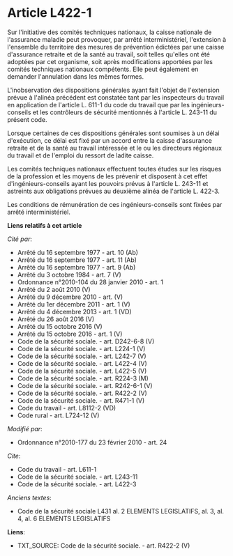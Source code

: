 # Article L422-1

Sur l'initiative des comités techniques nationaux, la caisse nationale de l'assurance maladie peut provoquer, par arrêté
interministériel, l'extension à l'ensemble du territoire des mesures de prévention édictées par une caisse d'assurance
retraite et de la santé au travail, soit telles qu'elles ont été adoptées par cet organisme, soit après modifications
apportées par les comités techniques nationaux compétents. Elle peut également en demander l'annulation dans les mêmes
formes.

L'inobservation des dispositions générales ayant fait l'objet de l'extension prévue à l'alinéa précédent est constatée tant
par les inspecteurs du travail en application de l'article L. 611-1 du code du travail que par les ingénieurs-conseils et les
contrôleurs de sécurité mentionnés à l'article L. 243-11 du présent code. 

Lorsque certaines de ces dispositions générales sont soumises à un délai d'exécution, ce délai est fixé par un accord entre
la caisse d'assurance retraite et de la santé au travail intéressée et le ou les directeurs régionaux du travail et de
l'emploi du ressort de ladite caisse. 

Les comités techniques nationaux effectuent toutes études sur les risques de la profession et les moyens de les prévenir et
disposent à cet effet d'ingénieurs-conseils ayant les pouvoirs prévus à l'article L. 243-11 et astreints aux obligations
prévues au deuxième alinéa de l'article L. 422-3. 

Les conditions de rémunération de ces ingénieurs-conseils sont fixées par arrêté interministériel.

**Liens relatifs à cet article**

_Cité par_:

  - Arrêté du 16 septembre 1977 - art. 10 (Ab)
  - Arrêté du 16 septembre 1977 - art. 11 (Ab)
  - Arrêté du 16 septembre 1977 - art. 9 (Ab)
  - Arrêté du 3 octobre 1984 - art. 7 (V)
  - Ordonnance n°2010-104 du 28 janvier 2010 - art. 1
  - Arrêté du 2 août 2010 (V)
  - Arrêté du 9 décembre 2010 - art. (V)
  - Arrêté du 1er décembre 2011 - art. 1 (V)
  - Arrêté du 4 décembre 2013 - art. 1 (VD)
  - Arrêté du 26 août 2016 (V)
  - Arrêté du 15 octobre 2016 (V)
  - Arrêté du 15 octobre 2016 - art. 1 (V)
  - Code de la sécurité sociale. - art. D242-6-8 (V)
  - Code de la sécurité sociale. - art. L224-1 (V)
  - Code de la sécurité sociale. - art. L242-7 (V)
  - Code de la sécurité sociale. - art. L422-4 (V)
  - Code de la sécurité sociale. - art. L422-5 (V)
  - Code de la sécurité sociale. - art. R224-3 (M)
  - Code de la sécurité sociale. - art. R242-6-1 (V)
  - Code de la sécurité sociale. - art. R422-2 (V)
  - Code de la sécurité sociale. - art. R471-1 (V)
  - Code du travail - art. L8112-2 (VD)
  - Code rural - art. L724-12 (V)

_Modifié par_:

  - Ordonnance n°2010-177 du 23 février 2010 - art. 24

_Cite_:

  - Code du travail - art. L611-1
  - Code de la sécurité sociale. - art. L243-11
  - Code de la sécurité sociale. - art. L422-3

_Anciens textes_:

  - Code de la sécurité sociale L431 al. 2 ELEMENTS LEGISLATIFS, al. 3, al. 4, al. 6 ELEMENTS LEGISLATIFS

**Liens**:

  - TXT_SOURCE: Code de la sécurité sociale. - art. R422-2 (V)
